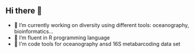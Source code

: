 ## Hi there 👋

- 🔭 I’m currently working on diversity using different tools: oceanography, bioinformatics...
- 🌱 I’m fluent in R programming language
- 🔧 I'm code tools for oceanography ansd 16S metabarcoding data set 
<!--
**marcgarel/marcgarel** is a ✨ _special_ ✨ repository because its `README.md` (this file) appears on your GitHub profile.

Here are some ideas to get you started:

- 🔭 I’m currently working on diversity using different tools: oceanography, bioinformatics...
- 🌱 I’m fluent in R programming language 
- 🤔 I’m looking for help with ...
- 💬 Ask me about ...
- 📫 How to reach me: ...
- ⚡ Fun fact: ...
-->

